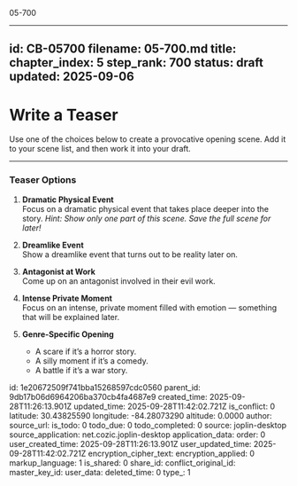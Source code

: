 05-700

---
id: CB-05700
filename: 05-700.md
title: 
chapter_index: 5
step_rank: 700
status: draft
updated: 2025-09-06
---

# Write a Teaser

Use one of the choices below to create a provocative opening scene. Add it to your scene list, and then work it into your draft.

---

### **Teaser Options**

1. **Dramatic Physical Event**  
   Focus on a dramatic physical event that takes place deeper into the story. *Hint: Show only one part of this scene. Save the full scene for later!*  

2. **Dreamlike Event**  
   Show a dreamlike event that turns out to be reality later on.  

3. **Antagonist at Work**  
   Come up on an antagonist involved in their evil work.  

4. **Intense Private Moment**  
   Focus on an intense, private moment filled with emotion — something that will be explained later.  

5. **Genre-Specific Opening**  
   - A scare if it’s a horror story.  
   - A silly moment if it’s a comedy.  
   - A battle if it’s a war story.  


id: 1e20672509f741bba15268597cdc0560
parent_id: 9db17b06d6964206ba370cb4fa4687e9
created_time: 2025-09-28T11:26:13.901Z
updated_time: 2025-09-28T11:42:02.721Z
is_conflict: 0
latitude: 30.43825590
longitude: -84.28073290
altitude: 0.0000
author: 
source_url: 
is_todo: 0
todo_due: 0
todo_completed: 0
source: joplin-desktop
source_application: net.cozic.joplin-desktop
application_data: 
order: 0
user_created_time: 2025-09-28T11:26:13.901Z
user_updated_time: 2025-09-28T11:42:02.721Z
encryption_cipher_text: 
encryption_applied: 0
markup_language: 1
is_shared: 0
share_id: 
conflict_original_id: 
master_key_id: 
user_data: 
deleted_time: 0
type_: 1